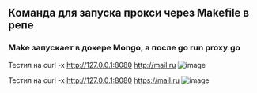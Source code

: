 ## Команда для запуска прокси через Makefile в репе
### Make запускает в докере Mongo, а после **go run proxy.go**

Тестил на curl -x http://127.0.0.1:8080 http://mail.ru
![image](https://github.com/user-attachments/assets/5dc7894c-9361-4d45-91df-f1e36c8711ac)

Тестил на curl -x http://127.0.0.1:8080 https://mail.ru
![image](https://github.com/user-attachments/assets/175d0a95-f761-40e9-9616-e733b790f114)

